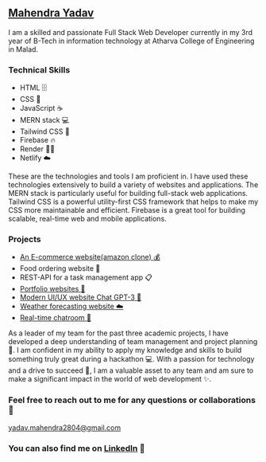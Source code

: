 ## **[Mahendra Yadav](https://mahendra-yadav.netlify.app/)**
I am a skilled and passionate Full Stack Web Developer currently in my 3rd year of B-Tech in information technology at Atharva College of Engineering in Malad.

### **Technical Skills**
- HTML :file_cabinet:
- CSS :art:
- JavaScript :coffee:
- MERN stack :computer:
- Tailwind CSS :nail_care:
- Firebase :fire:
- Render :guardsman:
- Netlify :cloud:

These are the technologies and tools I am proficient in. I have used these technologies extensively to build a variety of websites and applications. The MERN stack is particularly useful for building full-stack web applications. Tailwind CSS is a powerful utility-first CSS framework that helps to make my CSS more maintainable and efficient. Firebase is a great tool for building scalable, real-time web and mobile applications.

### **Projects**
- [An E-commerce website(amazon clone) :moneybag:](https://clone-39de5.web.app/)
- Food ordering website :hamburger:
- REST-API for a task management app :clipboard:
- [Portfolio websites :notebook:](https://mahendra-yadav.netlify.app/) 
- [Modern UI/UX website Chat GPT-3 :robot:](https://chatgpt3-uiux-design.netlify.app/)
- [Weather forecasting website :cloud:](https://weatherreport-s168.onrender.com/)
- [Real-time chatroom :speech_balloon:](https://chit-chat-oxsd.onrender.com/)


As a leader of my team for the past three academic projects, I have developed a deep understanding of team management and project planning :briefcase:. I am confident in my ability to apply my knowledge and skills to build something truly great during a hackathon :computer:. With a passion for technology and a drive to succeed :rocket:, I am a valuable asset to any team and am sure to make a significant impact in the world of web development :sparkles:.

### **Feel free to reach out to me for any questions or collaborations** :email:
yadav.mahendra2804@gmail.com


### **You can also find me on [LinkedIn](https://www.linkedin.com/in/mahendra-yadav-55189a248/)** :necktie:

